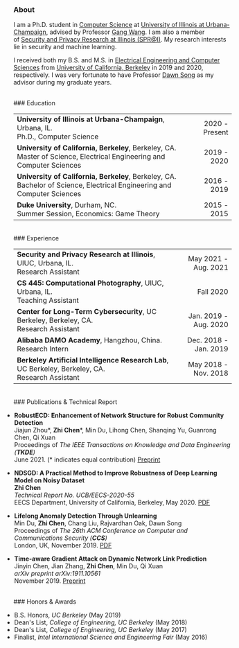 <link href="/public/css/bootstrap.css" rel="stylesheet" />
<link href="/public/css/my.css" rel="stylesheet" />
<div id="ct1" style="padding-top:55px;margin-top:-55px;"></div>

### About

I am a Ph.D. student in <a href="https://cs.illinois.edu/">Computer Science</a> at <a href="https://illinois.edu/">University of Illinois at Urbana-Champaign</a>, advised by Professor <a href="http://gangw.cs.illinois.edu/">Gang Wang</a>. I am also a member of <a href="https://spri.engr.illinois.edu/">Security and Privacy Research at Illinois (SPR@I)</a>. My research interests lie in security and machine learning.

I received both my B.S. and M.S. in <a href="https://eecs.berkeley.edu/">Electrical Engineering and Computer Sciences</a> from <a href="https://www.berkeley.edu/">University of California, Berkeley</a> in 2019 and 2020, respectively. I was very fortunate to have Professor <a href="https://www2.eecs.berkeley.edu/Faculty/Homepages/song.html">Dawn Song</a> as my advisor during my graduate years.

<br/>
<div id="ct2" style="padding-top:55px;margin-top:-55px;"></div>
### Education

|||
:---- | ----:
<strong>University of Illinois at Urbana-Champaign</strong>, Urbana, IL.<br/>Ph.D., Computer Science | 2020 - Present
<strong>University of California, Berkeley</strong>, Berkeley, CA.<br/>Master of Science, Electrical Engineering and Computer Sciences | 2019 - 2020
<strong>University of California, Berkeley</strong>, Berkeley, CA.<br/>Bachelor of Science, Electrical Engineering and Computer Sciences | 2016 - 2019
<strong>Duke University</strong>, Durham, NC.<br/>Summer Session, Economics: Game Theory | 2015 - 2015

<br/>
<div id="ct3" style="padding-top:55px;margin-top:-55px;"></div>
### Experience

|||
:---- | ----:
<strong>Security and Privacy Research at Illinois</strong>, UIUC, Urbana, IL.<br/>Research Assistant | May 2021 - Aug. 2021
<strong>CS 445: Computational Photography</strong>, UIUC, Urbana, IL.<br/>Teaching Assistant | Fall 2020
<strong>Center for Long-Term Cybersecurity</strong>, UC Berkeley, Berkeley, CA.<br/>Research Assistant | Jan. 2019 - Aug. 2020
<strong>Alibaba DAMO Academy</strong>, Hangzhou, China.<br/>Research Intern | Dec. 2018 - Jan. 2019
<strong>Berkeley Artificial Intelligence Research Lab</strong>, UC Berkeley, Berkeley, CA.<br/>Research Assistant | May 2018 - Nov. 2018

<br/>
<div id="ct4" style="padding-top:55px;margin-top:-55px;"></div>
### Publications & Technical Report

<ul style="list-style-type:disc;margin-left:-22px;">
  <li><p><strong>RobustECD: Enhancement of Network Structure for Robust Community Detection</strong><br/>
  Jiajun Zhou*, <strong>Zhi Chen</strong>*, Min Du, Lihong Chen, Shanqing Yu, Guanrong Chen, Qi Xuan<br/>
  Proceedings of <em>The IEEE Transactions on Knowledge and Data Engineering (<strong>TKDE</strong>)</em><br/>
  June 2021. (* indicates equal contribution) <a href="/data/1911.01670v4.pdf" class="btn btn-primary btn-xs">Preprint</a></p>
  </li>

  <li><p><strong>NDSGD: A Practical Method to Improve Robustness of Deep Learning Model on Noisy Dataset</strong><br/>
  <strong>Zhi Chen</strong><br/>
  <em>Technical Report No. UCB/EECS-2020-55</em><br/>
  EECS Department, University of California, Berkeley, May 2020. <a href="/data/EECS-2020-55.pdf" class="btn btn-primary btn-xs">PDF</a></p>
  </li>

  <li><p><strong>Lifelong Anomaly Detection Through Unlearning</strong><br/>
  Min Du, <strong>Zhi Chen</strong>, Chang Liu, Rajvardhan Oak, Dawn Song<br/>
  Proceedings of <em>The 26th ACM Conference on Computer and Communications Security (<strong>CCS</strong>)</em><br/>
  London, UK, November 2019. <a href="/data/3319535.3363226.pdf" class="btn btn-primary btn-xs">PDF</a></p>
  </li>

  <li><p><strong>Time-aware Gradient Attack on Dynamic Network Link Prediction</strong><br/>
  Jinyin Chen, Jian Zhang, <strong>Zhi Chen</strong>, Min Du, Qi Xuan<br/>
  <em>arXiv preprint arXiv:1911.10561</em><br/>
  November 2019. <a href="/data/1911.10561.pdf" class="btn btn-primary btn-xs">Preprint</a></p>
  </li>
</ul>
<!--
<div>

      <ul style="list-style-type:none;padding-left: 0px;">
        <li><strong>RobustECD: Enhancement of Network Structure for Robust Community Detection</strong></li>
        <li>Jiajun Zhou, <strong>Zhi Chen</strong>, Min Du, Lihong Chen, Shanqing Yu, Guanrong Chen, Qi Xuan</li>
        <li>Proceedings of <em>The IEEE Transactions on Knowledge and Data Engineering (<strong>Early Access</strong>)</em></li>
        <li>June 2021. <a href="/data/1911.01670v4.pdf" class="btn btn-primary btn-xs">PDF</a></li>
      </ul>

      <ul style="list-style-type:none;padding-left: 0px;">
        <li><strong>NDSGD: A Practical Method to Improve Robustness of Deep Learning Model on Noisy Dataset</strong></li>
        <li><strong>Zhi Chen</strong></li>
        <li>Technical Report No. UCB/EECS-2020-55</li>
        <li>EECS Department, University of California, Berkeley, May 2020. <a href="/data/EECS-2020-55.pdf" class="btn btn-primary btn-xs">PDF</a></li>
      </ul>

      <ul style="list-style-type:none;padding-left: 0px;">
        <li><strong>Lifelong Anomaly Detection Through Unlearning</strong></li>
        <li>Min Du, <strong>Zhi Chen</strong>, Chang Liu, Rajvardhan Oak, Dawn Song</li>
        <li>Proceedings of <em>The 26th ACM Conference on Computer and Communications Security (<strong>CCS</strong>)</em></li>
        <li>London, UK, November 2019. <a href="/data/3319535.3363226.pdf" class="btn btn-primary btn-xs">PDF</a></li>
      </ul>


    <ul style="list-style-type:none;padding-left: 0px;">
      <li><strong>Time-aware Gradient Attack on Dynamic Network Link Prediction</strong></li>
      <li>Jinyin Chen, Jian Zhang, <strong>Zhi Chen</strong>, Min Du, Qi Xuan</li>
      <li>arXiv preprint arXiv:1911.10561</li>
      <li>November 2019. <a href="/data/1911.10561.pdf" class="btn btn-primary btn-xs">PDF</a></li>
    </ul>
</div>
-->

<br/>
<div id="ct5" style="padding-top:55px;margin-top:-55px;"></div>
### Honors & Awards

<ul style="list-style-type:disc;margin-left:-22px;">
  <li>B.S. Honors, <em>UC Berkeley</em> (May 2019)</li>
  <li>Dean's List, <em>College of Engineering, UC Berkeley</em> (May 2018)</li>
  <li>Dean's List, <em>College of Engineering, UC Berkeley</em> (May 2017)</li>
  <li>Finalist, <em>Intel International Science and Engineering Fair</em> (May 2016)</li>
</ul>

<!--
------------------------- | -------------------------
May 2019     |     <strong>B.S. Honors</strong><br/>UC Berkeley
May 2018     |     <strong>Dean's List</strong><br/>College of Engineering,UC Berkeley
May 2017     |     <strong>Dean's List</strong><br/>College of Engineering,UC Berkeley
May 2016     |     <strong>Finalist</strong><br/>As a finalist, participating in the 67th Intel International Science and Engineering Fair, Phoenix, May 8-13, 2016.
-->
